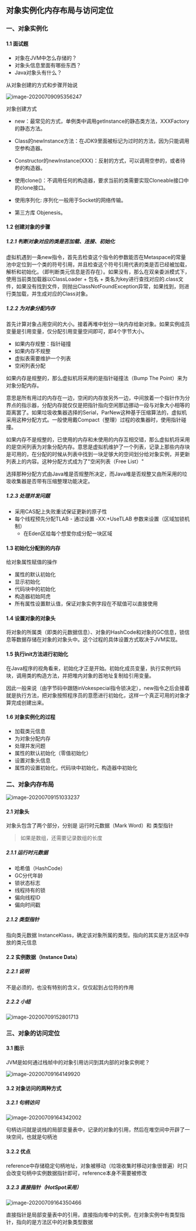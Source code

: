 ## 对象实例化内存布局与访问定位

### 一、对象实例化

#### 1.1 面试题

- 对象在JVM中怎么存储的？
- 对象头信息里面有哪些东西？
- Java对象头有什么？

从对象创建的方式和步骤开始说

![image-20200709095356247](images/image-20200709095356247.png)

对象创建方式

- new：最常见的方式，单例类中调用getInstance的静态类方法，XXXFactory的静态方法。
- Class的newInstance方法：在JDK9里面被标记为过时的方法，因为只能调用空参构造器。

- Constructor的newInstance(XXX)：反射的方式，可以调用空参的，或者待参的构造器。
- 使用clone()：不调用任何的构造器，要求当前的类需要实现Cloneable接口中的clone接口。

- 使用序列化: 序列化一般用于Socket的网络传输。
- 第三方库 Objenesis。

#### 1.2 创建对象的步骤

##### 1.2.1 判断对象对应的类是否加载、连接、初始化

虚拟机遇到一条new指令，首先去检查这个指令的参数能否在Metaspace的常量池中定位到一个类的符号引用，并且检查这个符号引用代表的类是否已经被加载，解析和初始化。（即判断类元信息是否存在）。如果没有，那么在双亲委派模式下，使用当前类加载器以ClassLoader + 包名 + 类名为key进行查找对应的.class文件，如果没有找到文件，则抛出ClassNotFoundException异常，如果找到，则进行类加载，并生成对应的Class对象。

##### 1.2.2 为对象分配内存

首先计算对象占用空间的大小。接着再堆中划分一块内存给新对象。如果实例成员变量是引用变量，仅分配引用变量空间即可，即4个字节大小。

- 如果内存规整：指针碰撞
- 如果内存不规整
- 虚拟表需要维护一个列表
- 空闲列表分配

如果内存是规整的，那么虚拟机将采用的是指针碰撞法（Bump The Point）来为对象分配内存。

意思是所有用过的内存在一边，空闲的内存放另外一边，中间放着一个指针作为分界点的指示器，分配内存就仅仅是把指针指向空闲那边挪动一段与对象大小相等的距离罢了。如果垃圾收集器选择的Serial，ParNew这种基于压缩算法的，虚拟机采用这种分配方式。一般使用戴Compact（整理）过程的收集器时，使用指针碰撞。

如果内存不是规整的，已使用的内存和未使用的内存互相交错，那么虚拟机将采用的是空闲列表为对象分配内存。意思是虚拟机维护了一个列表，记录上那些内存块是可用的，在分配的时候从列表中找到一块足够大的空间划分给对象实例，并更新列表上的内容。这种分配方式成为了"空闲列表（Free List）"

选择那种分配方式由Java堆是否规整所决定，而Java堆是否规整又由所采用的垃圾收集器是否带有压缩整理功能决定。

##### 1.2.3 处理并发问题

- 采用CAS配上失败重试保证更新的原子性
- 每个线程预先分配TLAB - 通过设置 -XX:+UseTLAB 参数来设置（区域加锁机制）
  - 在Eden区给每个想爱你成分配一块区域

#### 1.3 初始化分配到的内存

给对象属性赋值的操作

- 属性的默认初始化
- 显示初始化
- 代码块中的初始化
- 构造器初始阿虎
- 所有属性设置默认值，保证对象实例字段在不赋值可以直接使用

#### 1.4 设置对象的对象头

将对象的所属类（即类的元数据信息）、对象的HashCode和对象的GC信息，锁信息等数据存储在对象的对象头中。这个过程的具体设置方式取决于JVM实现。

#### 1.5 执行init方法进行初始化

在Java程序的视角看来，初始化才正是开始。初始化成员变量，执行实例代码块，调用类的构造方法，并把堆内对象的首地址复制给引用变量。

因此一般来说（由字节码中跟随inVokespecial指令锁决定），new指令之后会接着就是执行方法，把对象按照程序员的意愿进行初始化，这样一个真正可用的对象才算完成创建出来。

#### 1.6 对象实例化的过程

- 加载类元信息
- 为对象分配内存
- 处理并发问题
- 属性的默认初始化（零值初始化）
- 设置对象头信息
- 属性的设置初始化，代码块中初始化，构造器中初始化

### 二、对象内存布局

![image-20200709151033237](images/image-20200709151033237.png)

#### 2.1 对象头

对象头包含了两个部分，分别是 运行时元数据（Mark Word）和 类型指针

> 如果是数组，还需要记录数组的长度

##### 2.1.1 运行时元数据

- 哈希值（HashCode）
- GC分代年龄
- 锁状态标志
- 线程持有的锁
- 偏向线程ID
- 偏向时间戳

##### 2.1.2 类型指针

指向类元数据 InstanceKlass，确定该对象所属的类型。指向的其实是方法区中存放的类元信息

#### 2.2 实例数据（Instance Data）

##### 2.2.1 说明

不是必须的，也没有特别的含义，仅仅起到占位符的作用

##### 2.2.2 小结

![image-20200709152801713](images/image-20200709152801713.png)

### 三、对象的访问定位

#### 3.1 图示

JVM是如何通过栈帧中的对象引用访问到其内部的对象实例呢？

![image-20200709164149920](images/image-20200709164149920.png)

#### 3.2 对象访问的两种方式

##### 3.2.1 句柄访问

![image-20200709164342002](images/image-20200709164342002.png)

句柄访问就是说栈的局部变量表中，记录的对象的引用，然后在堆空间中开辟了一块空间，也就是句柄池

####  3.2.2 优点

reference中存储稳定句柄地址，对象被移动（垃圾收集时移动对象很普遍）时只会改变句柄中实例数据指针即可，reference本身不需要被修改

#####  3.2.3 直接指针（HotSpot采用）

![image-20200709164350466](images/image-20200709164350466.png)

直接指针是局部变量表中的引用，直接指向堆中的实例，在对象实例中有类型指针，指向的是方法区中的对象类型数据









































































